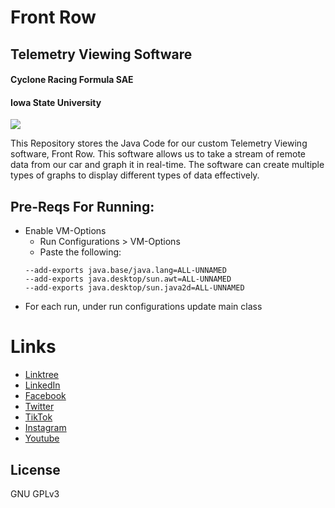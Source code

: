 ﻿# Front Row
## Telemetry Viewing Software
#### Cyclone Racing Formula SAE
#### Iowa State University

[![](https://jitpack.io/v/Cyclone-Racing/Front-Row.svg)](https://jitpack.io/#Cyclone-Racing/Front-Row)

This Repository stores the Java Code for our custom Telemetry Viewing software, Front Row. This software allows us to take a stream of remote data from our car and graph it in real-time. The software can create multiple types of graphs to display different types of data effectively.

## Pre-Reqs For Running:
- Enable VM-Options
    - Run Configurations > VM-Options
    - Paste the following:
    ```
    --add-exports java.base/java.lang=ALL-UNNAMED
    --add-exports java.desktop/sun.awt=ALL-UNNAMED
    --add-exports java.desktop/sun.java2d=ALL-UNNAMED
    ```
- For each run, under run configurations update main class

# Links
- [Linktree](https://linktr.ee/cycloneracing)
- [LinkedIn](https://www.linkedin.com/company/cyclone-racing/)
- [Facebook](https://www.facebook.com/CycloneRacingUS/)
- [Twitter](https://twitter.com/cycloneracingus?lang=en)
- [TikTok](https://www.tiktok.com/@cycloneracing)
- [Instagram](https://www.instagram.com/cycloneracingus/)
- [Youtube](https://www.youtube.com/channel/UCQaE_Bqq185kTRbl6uPepTg/videos)

## License

GNU GPLv3
